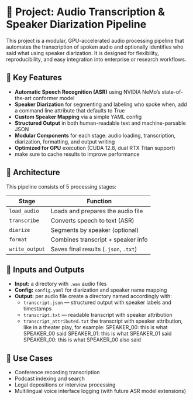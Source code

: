 # 🧠 Project: Audio Transcription & Speaker Diarization Pipeline

This project is a modular, GPU-accelerated audio processing pipeline that automates the transcription of spoken audio and optionally identifies who said what using speaker diarization. It is designed for flexibility, reproducibility, and easy integration into enterprise or research workflows.

## 🎯 Key Features

- **Automatic Speech Recognition (ASR)** using NVIDIA NeMo’s state-of-the-art conformer model
- **Speaker Diarization** for segmenting and labeling who spoke when, add a command line attribute that defaults to True
- **Custom Speaker Mapping** via a simple YAML config
- **Structured Output** in both human-readable text and machine-parsable JSON
- **Modular Components** for each stage: audio loading, transcription, diarization, formatting, and output writing
- **Optimized for GPU** execution (CUDA 12.8, dual RTX Titan support)
- make sure to cache results to improve performance

## 🧩 Architecture

This pipeline consists of 5 processing stages:

| Stage           | Function                             |
|-----------------|--------------------------------------|
| `load_audio`    | Loads and prepares the audio file    |
| `transcribe`    | Converts speech to text (ASR)        |
| `diarize`       | Segments by speaker (optional)       |
| `format`        | Combines transcript + speaker info   |
| `write_output`  | Saves final results (`.json`, `.txt`) |

## 📁 Inputs and Outputs

- **Input:** a directory with `.wav` audio files
- **Config:** `config.yaml` for diarization and speaker name mapping
- **Output:** per audio file create a directory named accordingly with:
  - `transcript.json` — structured output with speaker labels and timestamps
  - `transcript.txt` — readable transcript with speaker attribution
  - `transcript_attributed.txt` the transcript with speaker attribution, like in a theater play, for example: 
  SPEAKER_00: this is what SPEAKER_00 said
  SPEAKER_01: this is what SPEAKER_01 said
  SPEAKER_00: this is what SPEAKER_00 also said

## 🚀 Use Cases

- Conference recording transcription
- Podcast indexing and search
- Legal depositions or interview processing
- Multilingual voice interface logging (with future ASR model extensions)